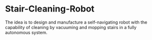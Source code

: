 # Stair-Cleaning-Robot
The idea is to design and manufacture a self-navigating robot with the capability of cleaning by vacuuming and mopping stairs in a fully autonomous system. 
